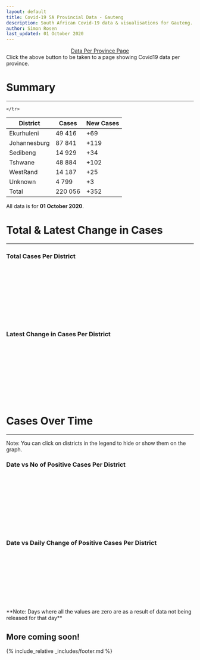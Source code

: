 ```yaml
---
layout: default
title: Covid-19 SA Provincial Data - Gauteng
description: South African Covid-19 data & visualisations for Gauteng. <br>Contains data for confirmed cases, tests, recoveries, deaths & active cases.
author: Simon Rosen
last_updated: 01 October 2020
---
```

<center><a href="/provinces" class="btn alt_btn_col">Data Per Province Page</a></center> 
Click the above button to be taken to a page showing Covid19 data per province. 

# Summary
___

<table>
<thead>
	<tr class="header">
		<th>District</th>
		<th>Cases</th>
		<th>New Cases</th>

	</tr>
</thead>
<tbody>
	<tr>
		<td class="index" markdown="span">Ekurhuleni</td>
		<td  markdown="span">49 416</td>
		<td  markdown="span">+69</td>
	</tr>
	<tr>
		<td class="index" markdown="span">Johannesburg</td>
		<td  markdown="span">87 841</td>
		<td  markdown="span">+119</td>
	</tr>
	<tr>
		<td class="index" markdown="span">Sedibeng</td>
		<td  markdown="span">14 929</td>
		<td  markdown="span">+34</td>
	</tr>
	<tr>
		<td class="index" markdown="span">Tshwane</td>
		<td  markdown="span">48 884</td>
		<td  markdown="span">+102</td>
	</tr>
	<tr>
		<td class="index" markdown="span">WestRand</td>
		<td  markdown="span">14 187</td>
		<td  markdown="span">+25</td>
	</tr>
	<tr>
		<td class="index" markdown="span">Unknown</td>
		<td  markdown="span">4 799</td>
		<td  markdown="span">+3</td>
	</tr>
	<tr>
		<td class="index total" markdown="span">Total</td>
		<td class="total" markdown="span">220 056</td>
		<td class="total" markdown="span">+352</td>
	</tr>
</tbody>
</table>

All data is for **01 October 2020**.

# Total & Latest Change in Cases

___

### Total Cases Per District
<div class="iframeDiv" align="center">
    <iframe class="lazy pieChart" data-src="tot_cases_per_district_gp.html" scrolling="no" frameborder="0"></iframe>
</div>

### Latest Change in Cases Per District
<div class="iframeDiv" align="center">
    <iframe class="lazy pieChart" data-src="latest_change_cases_per_district_gp.html" scrolling="no" frameborder="0"></iframe>
</div>

# Cases Over Time

___
Note: You can click on districts in the legend to hide or show them on the graph.
### Date vs No of Positive Cases Per District
<div class="iframeDiv" align="center">
    <iframe class="lazy" data-src="date_vs_cases_per_district_gp.html" scrolling="no" frameborder="0"></iframe>
</div>

### Date vs Daily Change of Positive Cases Per District
<div class="iframeDiv" align="center">
    <iframe class="lazy" data-src="date_vs_daily_cases_per_district_gp.html" scrolling="no" frameborder="0"></iframe>
</div>
**Note: Days where all the values are zero are as a result of data not being released for that day**

## More coming soon!

{% include_relative _includes/footer.md %}